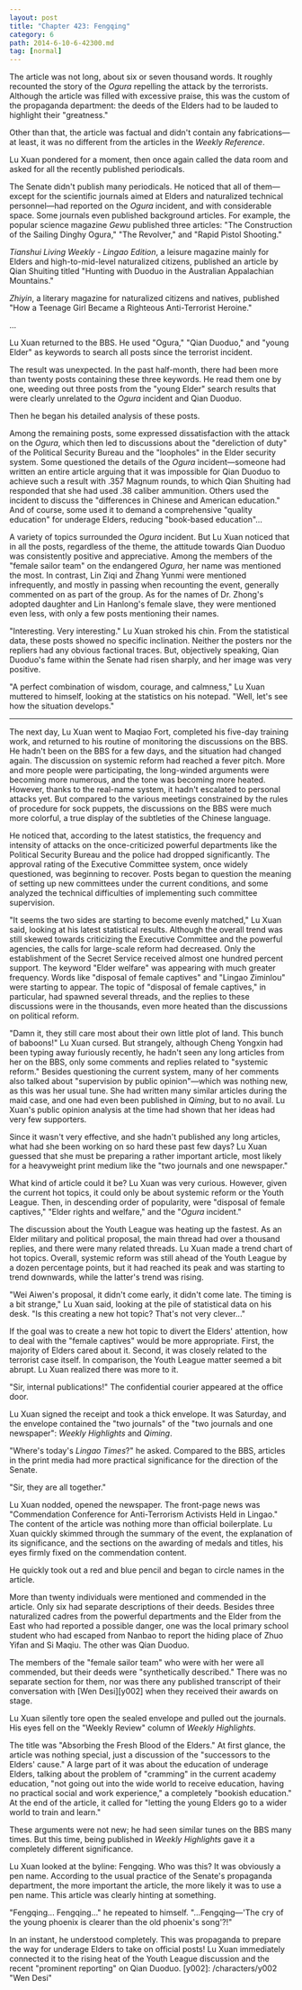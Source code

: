 ```yaml
---
layout: post
title: "Chapter 423: Fengqing"
category: 6
path: 2014-6-10-6-42300.md
tag: [normal]
---
```


The article was not long, about six or seven thousand words. It roughly recounted the story of the *Ogura* repelling the attack by the terrorists. Although the article was filled with excessive praise, this was the custom of the propaganda department: the deeds of the Elders had to be lauded to highlight their "greatness."

Other than that, the article was factual and didn't contain any fabrications—at least, it was no different from the articles in the *Weekly Reference*.

Lu Xuan pondered for a moment, then once again called the data room and asked for all the recently published periodicals.

The Senate didn't publish many periodicals. He noticed that all of them—except for the scientific journals aimed at Elders and naturalized technical personnel—had reported on the *Ogura* incident, and with considerable space. Some journals even published background articles. For example, the popular science magazine *Gewu* published three articles: "The Construction of the Sailing Dinghy Ogura," "The Revolver," and "Rapid Pistol Shooting."

*Tianshui Living Weekly - Lingao Edition*, a leisure magazine mainly for Elders and high-to-mid-level naturalized citizens, published an article by Qian Shuiting titled "Hunting with Duoduo in the Australian Appalachian Mountains."

*Zhiyin*, a literary magazine for naturalized citizens and natives, published "How a Teenage Girl Became a Righteous Anti-Terrorist Heroine."

...

Lu Xuan returned to the BBS. He used "Ogura," "Qian Duoduo," and "young Elder" as keywords to search all posts since the terrorist incident.

The result was unexpected. In the past half-month, there had been more than twenty posts containing these three keywords. He read them one by one, weeding out three posts from the "young Elder" search results that were clearly unrelated to the *Ogura* incident and Qian Duoduo.

Then he began his detailed analysis of these posts.

Among the remaining posts, some expressed dissatisfaction with the attack on the *Ogura*, which then led to discussions about the "dereliction of duty" of the Political Security Bureau and the "loopholes" in the Elder security system. Some questioned the details of the *Ogura* incident—someone had written an entire article arguing that it was impossible for Qian Duoduo to achieve such a result with .357 Magnum rounds, to which Qian Shuiting had responded that she had used .38 caliber ammunition. Others used the incident to discuss the "differences in Chinese and American education." And of course, some used it to demand a comprehensive "quality education" for underage Elders, reducing "book-based education"...

A variety of topics surrounded the *Ogura* incident. But Lu Xuan noticed that in all the posts, regardless of the theme, the attitude towards Qian Duoduo was consistently positive and appreciative. Among the members of the "female sailor team" on the endangered *Ogura*, her name was mentioned the most. In contrast, Lin Ziqi and Zhang Yunmi were mentioned infrequently, and mostly in passing when recounting the event, generally commented on as part of the group. As for the names of Dr. Zhong's adopted daughter and Lin Hanlong's female slave, they were mentioned even less, with only a few posts mentioning their names.

"Interesting. Very interesting." Lu Xuan stroked his chin. From the statistical data, these posts showed no specific inclination. Neither the posters nor the repliers had any obvious factional traces. But, objectively speaking, Qian Duoduo's fame within the Senate had risen sharply, and her image was very positive.

"A perfect combination of wisdom, courage, and calmness," Lu Xuan muttered to himself, looking at the statistics on his notepad. "Well, let's see how the situation develops."

***

The next day, Lu Xuan went to Maqiao Fort, completed his five-day training work, and returned to his routine of monitoring the discussions on the BBS. He hadn't been on the BBS for a few days, and the situation had changed again. The discussion on systemic reform had reached a fever pitch. More and more people were participating, the long-winded arguments were becoming more numerous, and the tone was becoming more heated. However, thanks to the real-name system, it hadn't escalated to personal attacks yet. But compared to the various meetings constrained by the rules of procedure for sock puppets, the discussions on the BBS were much more colorful, a true display of the subtleties of the Chinese language.

He noticed that, according to the latest statistics, the frequency and intensity of attacks on the once-criticized powerful departments like the Political Security Bureau and the police had dropped significantly. The approval rating of the Executive Committee system, once widely questioned, was beginning to recover. Posts began to question the meaning of setting up new committees under the current conditions, and some analyzed the technical difficulties of implementing such committee supervision.

"It seems the two sides are starting to become evenly matched," Lu Xuan said, looking at his latest statistical results. Although the overall trend was still skewed towards criticizing the Executive Committee and the powerful agencies, the calls for large-scale reform had decreased. Only the establishment of the Secret Service received almost one hundred percent support. The keyword "Elder welfare" was appearing with much greater frequency. Words like "disposal of female captives" and "Lingao Ziminlou" were starting to appear. The topic of "disposal of female captives," in particular, had spawned several threads, and the replies to these discussions were in the thousands, even more heated than the discussions on political reform.

"Damn it, they still care most about their own little plot of land. This bunch of baboons!" Lu Xuan cursed. But strangely, although Cheng Yongxin had been typing away furiously recently, he hadn't seen any long articles from her on the BBS, only some comments and replies related to "systemic reform." Besides questioning the current system, many of her comments also talked about "supervision by public opinion"—which was nothing new, as this was her usual tune. She had written many similar articles during the maid case, and one had even been published in *Qiming*, but to no avail. Lu Xuan's public opinion analysis at the time had shown that her ideas had very few supporters.

Since it wasn't very effective, and she hadn't published any long articles, what had she been working on so hard these past few days? Lu Xuan guessed that she must be preparing a rather important article, most likely for a heavyweight print medium like the "two journals and one newspaper."

What kind of article could it be? Lu Xuan was very curious. However, given the current hot topics, it could only be about systemic reform or the Youth League. Then, in descending order of popularity, were "disposal of female captives," "Elder rights and welfare," and the "*Ogura* incident."

The discussion about the Youth League was heating up the fastest. As an Elder military and political proposal, the main thread had over a thousand replies, and there were many related threads. Lu Xuan made a trend chart of hot topics. Overall, systemic reform was still ahead of the Youth League by a dozen percentage points, but it had reached its peak and was starting to trend downwards, while the latter's trend was rising.

"Wei Aiwen's proposal, it didn't come early, it didn't come late. The timing is a bit strange," Lu Xuan said, looking at the pile of statistical data on his desk. "Is this creating a new hot topic? That's not very clever..."

If the goal was to create a new hot topic to divert the Elders' attention, how to deal with the "female captives" would be more appropriate. First, the majority of Elders cared about it. Second, it was closely related to the terrorist case itself. In comparison, the Youth League matter seemed a bit abrupt. Lu Xuan realized there was more to it.

"Sir, internal publications!" The confidential courier appeared at the office door.

Lu Xuan signed the receipt and took a thick envelope. It was Saturday, and the envelope contained the "two journals" of the "two journals and one newspaper": *Weekly Highlights* and *Qiming*.

"Where's today's *Lingao Times*?" he asked. Compared to the BBS, articles in the print media had more practical significance for the direction of the Senate.

"Sir, they are all together."

Lu Xuan nodded, opened the newspaper. The front-page news was "Commendation Conference for Anti-Terrorism Activists Held in Lingao." The content of the article was nothing more than official boilerplate. Lu Xuan quickly skimmed through the summary of the event, the explanation of its significance, and the sections on the awarding of medals and titles, his eyes firmly fixed on the commendation content.

He quickly took out a red and blue pencil and began to circle names in the article.

More than twenty individuals were mentioned and commended in the article. Only six had separate descriptions of their deeds. Besides three naturalized cadres from the powerful departments and the Elder from the East who had reported a possible danger, one was the local primary school student who had escaped from Nanbao to report the hiding place of Zhuo Yifan and Si Maqiu. The other was Qian Duoduo.

The members of the "female sailor team" who were with her were all commended, but their deeds were "synthetically described." There was no separate section for them, nor was there any published transcript of their conversation with [Wen Desi][y002] when they received their awards on stage.

Lu Xuan silently tore open the sealed envelope and pulled out the journals. His eyes fell on the "Weekly Review" column of *Weekly Highlights*.

The title was "Absorbing the Fresh Blood of the Elders." At first glance, the article was nothing special, just a discussion of the "successors to the Elders' cause." A large part of it was about the education of underage Elders, talking about the problem of "cramming" in the current academy education, "not going out into the wide world to receive education, having no practical social and work experience," a completely "bookish education." At the end of the article, it called for "letting the young Elders go to a wider world to train and learn."

These arguments were not new; he had seen similar tunes on the BBS many times. But this time, being published in *Weekly Highlights* gave it a completely different significance.

Lu Xuan looked at the byline: Fengqing. Who was this? It was obviously a pen name. According to the usual practice of the Senate's propaganda department, the more important the article, the more likely it was to use a pen name. This article was clearly hinting at something.

"Fengqing... Fengqing..." he repeated to himself. "...Fengqing—'The cry of the young phoenix is clearer than the old phoenix's song'?!"

In an instant, he understood completely. This was propaganda to prepare the way for underage Elders to take on official posts! Lu Xuan immediately connected it to the rising heat of the Youth League discussion and the recent "prominent reporting" on Qian Duoduo.
[y002]: /characters/y002 "Wen Desi"